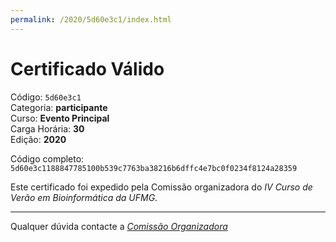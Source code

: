 ```yaml
---
permalink: /2020/5d60e3c1/index.html
---
```


# Certificado Válido

Código: `5d60e3c1`<br>
Categoria: **participante**<br>
Curso: **Evento Principal**<br>
Carga Horária: **30**<br>
Edição: **2020**<br>


Código completo: `5d60e3c1188847785100b539c7763ba38216b6dffc4e7bc0f0234f8124a28359`


Este certificado foi expedido pela Comissão organizadora do *IV Curso de Verão em Bioinformática da UFMG*.

----

Qualquer dúvida contacte a [_Comissão Organizadora_](<mailto:cursobioinfoufmg@gmail.com$subject=[Certificados]>)

